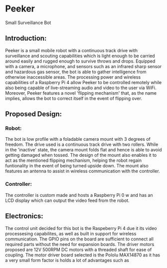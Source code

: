 # Peeker
Small Surveillance Bot

## Introduction:
Peeker is a small mobile robot with a continuous track drive with surveillance and scouting capabilities which is light enough to be carried around easily and rugged enough to survive throws and drops. Equipped with a camera, a microphone, and sensors such as an infrared sharp sensor and hazardous gas sensor, the bot is able to gather intelligence from otherwise inaccessible areas. The processing power and wireless capabilities of a Raspberry Pi 4 allow Peeker to be controlled remotely while also being capable of live-streaming audio and video to the user via WiFi. Moreover, Peeker features a novel 'flipping mechanism' that, as the name implies, allows the bot to correct itself in the event of flipping over. 

## Proposed Design:
### Robot:
The bot is low profile with a foladable camera mount with 3 degrees of freedom. The drive used is a continuous track drive with two rollers. While in the 'inactive' state, the camera mount folds flat and hence is able to avoid getting damaged when tossed. The design of the mount also enables it to act as the mentioned flipping mechanism, helping the robot regain funtionality in the event of being turned upside down. The mount also features an antenna to assist in wireless communication with the controller.

### Controller:
The controller is custom made and hosts a Raspberry Pi 0 w and has an LCD display which can output the video feed from the robot. 

## Electronics:
The control unit decided for this bot is the Raspeberry Pi 4 due it its video processesing capabilites, as well as built in support for wireless communication. The GPIO pins on the board are sufficient to connect all required parts without the need for expansion boards. The driver motors proposed are 12V 500RPM DC motors with a threaded shaft for ease of coupling. The motor driver board selected is the Pololu MAX14870 as it has a very small form factor is holds a lot of advantages such as
